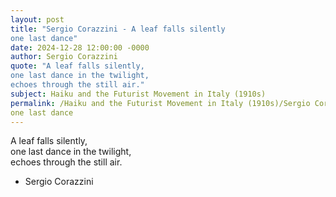```yaml
---
layout: post
title: "Sergio Corazzini - A leaf falls silently  
one last dance"
date: 2024-12-28 12:00:00 -0000
author: Sergio Corazzini
quote: "A leaf falls silently,  
one last dance in the twilight,  
echoes through the still air."
subject: Haiku and the Futurist Movement in Italy (1910s)
permalink: /Haiku and the Futurist Movement in Italy (1910s)/Sergio Corazzini/Sergio Corazzini - A leaf falls silently  
one last dance
---
```


A leaf falls silently,  
one last dance in the twilight,  
echoes through the still air.

- Sergio Corazzini
